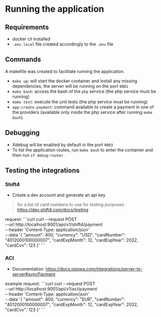 # Running the application

## Requirements

- docker cli installed
- `.env.local` file created accordingly to the `.env` file

## Commands

A makefile was created to facilitate running the application.

- `make up`: will start the docker container and install any missing dependencies, the server will be running on the port `9001`
- `make bash`: access the bash of the `php` service (the php service must be running)
- `make test`: execute the unit tests (the php service must be running)
- `app:create-payment`: command available to create a payment in one of the providers (available only inside the php service after running `make bash`)

## Debugging

- Xdebug will be enabled by default in the port `9003`
- To list the application routes, run `make bash` to enter the container and then run `sf debug:router`

## Testing the integrations

### Shift4

 - Create a dev account and generate an api key
 > for a list of card numbers to use for testing purposes: https://dev.shift4.com/docs/testing

request:
´´´curl
curl --request POST \
  --url http://localhost:9001/api/v1/shift4/payment \
  --header 'Content-Type: application/json' \
  --data '{
  "amount": 400,
  "currency": "USD",
  "cardNumber": "4012000100000007",
  "cardExpMonth": 12,
  "cardExpYear": 2032,
  "cardCvv": 123
}'
´´´

### ACI

 - Documentation: https://docs.oppwa.com/integrations/server-to-server#syncPayment

example request:
´´´curl
curl --request POST \
  --url http://localhost:9001/api/v1/aci/payment \
  --header 'Content-Type: application/json' \
  --data '{
  "amount": 400,
  "currency": "EUR",
  "cardNumber": "4012000100000007",
  "cardExpMonth": 12,
  "cardExpYear": 2032,
  "cardCvv": 123
}'
´´´

